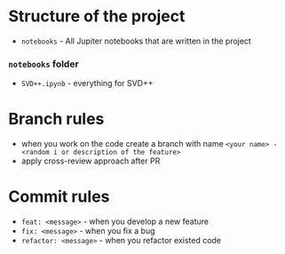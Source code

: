 # Structure of the project

- `notebooks` - All Jupiter notebooks that are written in the project


### `notebooks` folder
- `SVD++.ipynb` - everything for SVD++


# Branch rules
- when you work on the code create a branch with name `<your name> - <random i or description of the feature>` 
- apply cross-review approach after PR

# Commit rules
- `feat: <message>` - when you develop a new feature
- `fix: <message>` - when you fix a bug
- `refactor: <message>` - when you refactor existed code